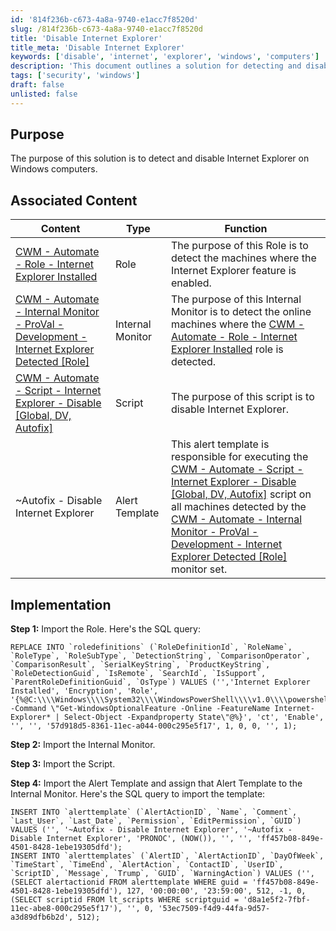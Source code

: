 ```yaml
---
id: '814f236b-c673-4a8a-9740-e1acc7f8520d'
slug: /814f236b-c673-4a8a-9740-e1acc7f8520d
title: 'Disable Internet Explorer'
title_meta: 'Disable Internet Explorer'
keywords: ['disable', 'internet', 'explorer', 'windows', 'computers']
description: 'This document outlines a solution for detecting and disabling Internet Explorer on Windows computers. It includes associated content such as roles, internal monitors, scripts, and alert templates necessary for implementation.'
tags: ['security', 'windows']
draft: false
unlisted: false
---
```


## Purpose

The purpose of this solution is to detect and disable Internet Explorer on Windows computers.

## Associated Content

| Content                                                                                                                                                            | Type            | Function                                                                                                                                                                                                                       |
|--------------------------------------------------------------------------------------------------------------------------------------------------------------------|-----------------|--------------------------------------------------------------------------------------------------------------------------------------------------------------------------------------------------------------------------------|
| [CWM - Automate - Role - Internet Explorer Installed](<../cwa/roles/Internet Explorer Installed.md>)                                                            | Role            | The purpose of this Role is to detect the machines where the Internet Explorer feature is enabled.                                                                                                                           |
| [CWM - Automate - Internal Monitor - ProVal - Development - Internet Explorer Detected [Role]](<../cwa/monitors/Internet Explorer Detected Role.md>)                  | Internal Monitor | The purpose of this Internal Monitor is to detect the online machines where the [CWM - Automate - Role - Internet Explorer Installed](<../cwa/roles/Internet Explorer Installed.md>) role is detected.                      |
| [CWM - Automate - Script - Internet Explorer - Disable [Global, DV, Autofix]](<../cwa/scripts/Internet Explorer - Disable Global, DV, Autofix.md>)                                   | Script          | The purpose of this script is to disable Internet Explorer.                                                                                                                                                                  |
| ~Autofix - Disable Internet Explorer                                                                                                                              | Alert Template   | This alert template is responsible for executing the [CWM - Automate - Script - Internet Explorer - Disable [Global, DV, Autofix]](<../cwa/scripts/Internet Explorer - Disable Global, DV, Autofix.md>) script on all machines detected by the [CWM - Automate - Internal Monitor - ProVal - Development - Internet Explorer Detected [Role]](<../cwa/monitors/Internet Explorer Detected Role.md>) monitor set. |

## Implementation

**Step 1:** Import the Role. Here's the SQL query:

```
REPLACE INTO `roledefinitions` (`RoleDefinitionId`, `RoleName`, `RoleType`, `RoleSubType`, `DetectionString`, `ComparisonOperator`, `ComparisonResult`, `SerialKeyString`, `ProductKeyString`, `RoleDetectionGuid`, `IsRemote`, `SearchId`, `IsSupport`, `ParentRoleDefinitionGuid`, `OsType`) VALUES ('','Internet Explorer Installed', 'Encryption', 'Role', '{%@C:\\\\Windows\\\\System32\\\\WindowsPowerShell\\\\v1.0\\\\powershell.exe -Command \"Get-WindowsOptionalFeature -Online -FeatureName Internet-Explorer* | Select-Object -Expandproperty State\"@%}', 'ct', 'Enable', '', '', '57d918d5-8361-11ec-a044-000c295e5f17', 1, 0, 0, '', 1);
```

**Step 2:** Import the Internal Monitor.

**Step 3:** Import the Script.

**Step 4:** Import the Alert Template and assign that Alert Template to the Internal Monitor. Here's the SQL query to import the template:

```
INSERT INTO `alerttemplate` (`AlertActionID`, `Name`, `Comment`, `Last_User`, `Last_Date`, `Permission`, `EditPermission`, `GUID`) VALUES ('', '~Autofix - Disable Internet Explorer', '~Autofix - Disable Internet Explorer', 'PRONOC', (NOW()), '', '', 'ff457b08-849e-4501-8428-1ebe19305dfd');
INSERT INTO `alerttemplates` (`AlertID`, `AlertActionID`, `DayOfWeek`, `TimeStart`, `TimeEnd`, `AlertAction`, `ContactID`, `UserID`, `ScriptID`, `Message`, `Trump`, `GUID`, `WarningAction`) VALUES ('', (SELECT alertactionid FROM alerttemplate WHERE guid = 'ff457b08-849e-4501-8428-1ebe19305dfd'), 127, '00:00:00', '23:59:00', 512, -1, 0, (SELECT scriptid FROM lt_scripts WHERE scriptguid = 'd8a1e5f2-7fbf-11ec-abe8-000c295e5f17'), '', 0, '53ec7509-f4d9-44fa-9d57-a3d89dfb6b2d', 512);
```

